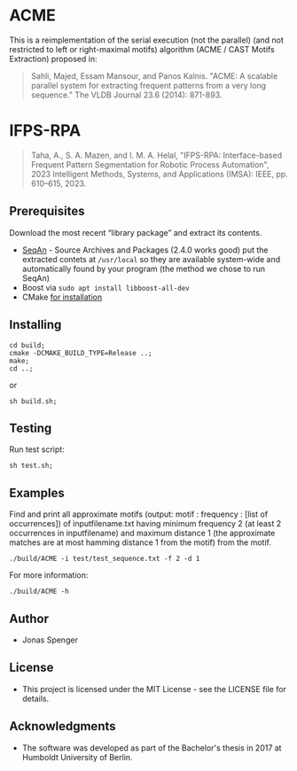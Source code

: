 # ACME

This is a reimplementation of the serial execution (not the parallel) (and not restricted to left or right-maximal motifs) algorithm (ACME / CAST Motifs Extraction) proposed in:

> Sahli, Majed, Essam Mansour, and Panos Kalnis. "ACME: A scalable parallel system for extracting frequent patterns from a very long sequence." The VLDB Journal 23.6 (2014): 871-893.

# IFPS-RPA

> Taha, A., S. A. Mazen, and I. M. A. Helal, "IFPS-RPA: Interface-based Frequent Pattern Segmentation for Robotic Process Automation", 2023 Intelligent Methods, Systems, and Applications (IMSA): IEEE, pp. 610–615, 2023.

## Prerequisites

Download the most recent “library package” and extract its contents.

- [SeqAn](https://packages.seqan.de/) - Source Archives and Packages (2.4.0 works good) put the extracted contets at `/usr/local` so they are available system-wide and automatically found by your program (the method we chose to run SeqAn)
- Boost via `sudo apt install libboost-all-dev`
- CMake [for installation](https://cgold.readthedocs.io/en/latest/first-step/installation.html)

## Installing

```
cd build;
cmake -DCMAKE_BUILD_TYPE=Release ..;
make;
cd ..;
```

or

```
sh build.sh;
```

## Testing

Run test script:

```
sh test.sh;
```

## Examples

Find and print all approximate motifs (output: motif : frequency : [list of occurrences])
of inputfilename.txt having minimum frequency 2 (at least 2 occurrences in inputfilename)
and maximum distance 1 (the approximate matches are at most hamming distance 1 from the motif)
from the motif.

```
./build/ACME -i test/test_sequence.txt -f 2 -d 1
```

For more information:

```
./build/ACME -h
```

## Author

- Jonas Spenger

## License

- This project is licensed under the MIT License - see the LICENSE file for details.

## Acknowledgments

- The software was developed as part of the Bachelor's thesis in 2017 at Humboldt University of Berlin.
